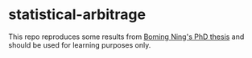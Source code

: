 # statistical-arbitrage
This repo reproduces some results from [Boming Ning's PhD thesis](https://hammer.purdue.edu/articles/thesis/Quantitative_Methods_of_Statistical_Arbitrage/25654227) and should be used for learning purposes only.
